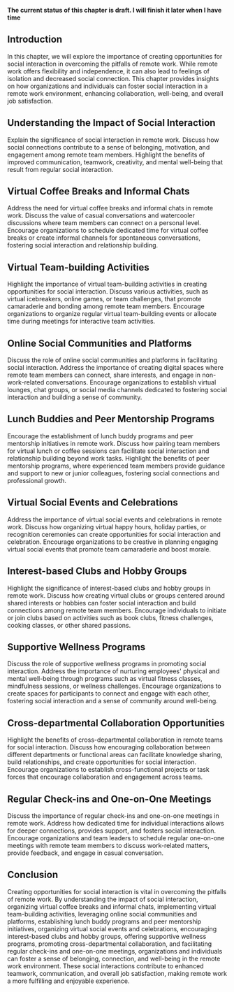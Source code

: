 **The current status of this chapter is draft. I will finish it later when I have time**

Introduction
------------

In this chapter, we will explore the importance of creating opportunities for social interaction in overcoming the pitfalls of remote work. While remote work offers flexibility and independence, it can also lead to feelings of isolation and decreased social connection. This chapter provides insights on how organizations and individuals can foster social interaction in a remote work environment, enhancing collaboration, well-being, and overall job satisfaction.

Understanding the Impact of Social Interaction
----------------------------------------------

Explain the significance of social interaction in remote work. Discuss how social connections contribute to a sense of belonging, motivation, and engagement among remote team members. Highlight the benefits of improved communication, teamwork, creativity, and mental well-being that result from regular social interaction.

Virtual Coffee Breaks and Informal Chats
----------------------------------------

Address the need for virtual coffee breaks and informal chats in remote work. Discuss the value of casual conversations and watercooler discussions where team members can connect on a personal level. Encourage organizations to schedule dedicated time for virtual coffee breaks or create informal channels for spontaneous conversations, fostering social interaction and relationship building.

Virtual Team-building Activities
--------------------------------

Highlight the importance of virtual team-building activities in creating opportunities for social interaction. Discuss various activities, such as virtual icebreakers, online games, or team challenges, that promote camaraderie and bonding among remote team members. Encourage organizations to organize regular virtual team-building events or allocate time during meetings for interactive team activities.

Online Social Communities and Platforms
---------------------------------------

Discuss the role of online social communities and platforms in facilitating social interaction. Address the importance of creating digital spaces where remote team members can connect, share interests, and engage in non-work-related conversations. Encourage organizations to establish virtual lounges, chat groups, or social media channels dedicated to fostering social interaction and building a sense of community.

Lunch Buddies and Peer Mentorship Programs
------------------------------------------

Encourage the establishment of lunch buddy programs and peer mentorship initiatives in remote work. Discuss how pairing team members for virtual lunch or coffee sessions can facilitate social interaction and relationship building beyond work tasks. Highlight the benefits of peer mentorship programs, where experienced team members provide guidance and support to new or junior colleagues, fostering social connections and professional growth.

Virtual Social Events and Celebrations
--------------------------------------

Address the importance of virtual social events and celebrations in remote work. Discuss how organizing virtual happy hours, holiday parties, or recognition ceremonies can create opportunities for social interaction and celebration. Encourage organizations to be creative in planning engaging virtual social events that promote team camaraderie and boost morale.

Interest-based Clubs and Hobby Groups
-------------------------------------

Highlight the significance of interest-based clubs and hobby groups in remote work. Discuss how creating virtual clubs or groups centered around shared interests or hobbies can foster social interaction and build connections among remote team members. Encourage individuals to initiate or join clubs based on activities such as book clubs, fitness challenges, cooking classes, or other shared passions.

Supportive Wellness Programs
----------------------------

Discuss the role of supportive wellness programs in promoting social interaction. Address the importance of nurturing employees' physical and mental well-being through programs such as virtual fitness classes, mindfulness sessions, or wellness challenges. Encourage organizations to create spaces for participants to connect and engage with each other, fostering social interaction and a sense of community around well-being.

Cross-departmental Collaboration Opportunities
----------------------------------------------

Highlight the benefits of cross-departmental collaboration in remote teams for social interaction. Discuss how encouraging collaboration between different departments or functional areas can facilitate knowledge sharing, build relationships, and create opportunities for social interaction. Encourage organizations to establish cross-functional projects or task forces that encourage collaboration and engagement across teams.

Regular Check-ins and One-on-One Meetings
-----------------------------------------

Discuss the importance of regular check-ins and one-on-one meetings in remote work. Address how dedicated time for individual interactions allows for deeper connections, provides support, and fosters social interaction. Encourage organizations and team leaders to schedule regular one-on-one meetings with remote team members to discuss work-related matters, provide feedback, and engage in casual conversation.

Conclusion
----------

Creating opportunities for social interaction is vital in overcoming the pitfalls of remote work. By understanding the impact of social interaction, organizing virtual coffee breaks and informal chats, implementing virtual team-building activities, leveraging online social communities and platforms, establishing lunch buddy programs and peer mentorship initiatives, organizing virtual social events and celebrations, encouraging interest-based clubs and hobby groups, offering supportive wellness programs, promoting cross-departmental collaboration, and facilitating regular check-ins and one-on-one meetings, organizations and individuals can foster a sense of belonging, connection, and well-being in the remote work environment. These social interactions contribute to enhanced teamwork, communication, and overall job satisfaction, making remote work a more fulfilling and enjoyable experience.
